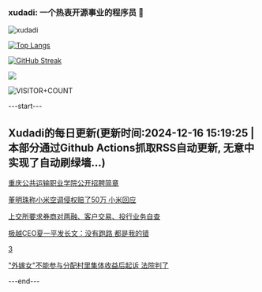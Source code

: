 ### xudadi: 一个热衷开源事业的程序员 👋

![xudadi](https://github-readme-stats-git-masterorgs-github-readme-stats-team.vercel.app/api?username=xudadi)

[![Top Langs](https://github-readme-stats.vercel.app/api/top-langs/?username=xudadi)](https://github.com/anuraghazra/github-readme-stats)

[![GitHub Streak](https://streak-stats.demolab.com?user=xudadi&locale=zh_Hans)](https://git.io/streak-stats)

![](https://raw.githubusercontent.com/xudadi/xudadi/main/assets/github-contribution-grid-snake.svg)

![VISITOR+COUNT](https://komarev.com/ghpvc/?username=xudadi&label=VISITOR+COUNT)


---start---

## Xudadi的每日更新(更新时间:2024-12-16 15:19:25 | 本部分通过Github Actions抓取RSS自动更新, 无意中实现了自动刷绿墙...)

[重庆公共运输职业学院公开招聘简章](https://www.gongkaoleida.com/article/2231232)

[董明珠称小米空调侵权赔了50万 小米回应](https://m.163.com/news/article/JJHC9GG00530JPVV.html)

[上交所要求券商对两融、客户交易、投行业务自查](https://m.163.com/news/article/JJHAMC9205198CJN.html)

[极越CEO夏一平发长文：没有跑路 都是我的错](https://m.163.com/news/article/JJH7PSNK051492LM.html)

[3](https://m.163.com/touch/news/sub/domestic)

["外嫁女"不能参与分配村里集体收益后起诉 法院判了](https://m.163.com/news/article/JJH29U3T053469LG.html)

---end---

